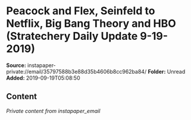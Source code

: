 # Peacock and Flex, Seinfeld to Netflix, Big Bang Theory and HBO (Stratechery Daily Update 9-19-2019)

**Source:** instapaper-private://email/35797588b3e88d35b4606b8cc962ba84/
**Folder:** Unread
**Added:** 2019-09-19T05:08:50




## Content
*Private content from instapaper_email*
